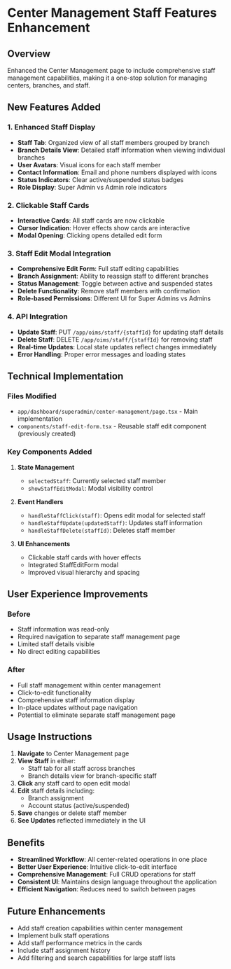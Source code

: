 # Center Management Staff Features Enhancement

## Overview
Enhanced the Center Management page to include comprehensive staff management capabilities, making it a one-stop solution for managing centers, branches, and staff.

## New Features Added

### 1. Enhanced Staff Display
- **Staff Tab**: Organized view of all staff members grouped by branch
- **Branch Details View**: Detailed staff information when viewing individual branches
- **User Avatars**: Visual icons for each staff member
- **Contact Information**: Email and phone numbers displayed with icons
- **Status Indicators**: Clear active/suspended status badges
- **Role Display**: Super Admin vs Admin role indicators

### 2. Clickable Staff Cards
- **Interactive Cards**: All staff cards are now clickable
- **Cursor Indication**: Hover effects show cards are interactive
- **Modal Opening**: Clicking opens detailed edit form

### 3. Staff Edit Modal Integration
- **Comprehensive Edit Form**: Full staff editing capabilities
- **Branch Assignment**: Ability to reassign staff to different branches
- **Status Management**: Toggle between active and suspended states
- **Delete Functionality**: Remove staff members with confirmation
- **Role-based Permissions**: Different UI for Super Admins vs Admins

### 4. API Integration
- **Update Staff**: PUT `/app/oims/staff/{staffId}` for updating staff details
- **Delete Staff**: DELETE `/app/oims/staff/{staffId}` for removing staff
- **Real-time Updates**: Local state updates reflect changes immediately
- **Error Handling**: Proper error messages and loading states

## Technical Implementation

### Files Modified
- `app/dashboard/superadmin/center-management/page.tsx` - Main implementation
- `components/staff-edit-form.tsx` - Reusable staff edit component (previously created)

### Key Components Added
1. **State Management**
   - `selectedStaff`: Currently selected staff member
   - `showStaffEditModal`: Modal visibility control

2. **Event Handlers**
   - `handleStaffClick(staff)`: Opens edit modal for selected staff
   - `handleStaffUpdate(updatedStaff)`: Updates staff information
   - `handleStaffDelete(staffId)`: Deletes staff member

3. **UI Enhancements**
   - Clickable staff cards with hover effects
   - Integrated StaffEditForm modal
   - Improved visual hierarchy and spacing

## User Experience Improvements

### Before
- Staff information was read-only
- Required navigation to separate staff management page
- Limited staff details visible
- No direct editing capabilities

### After
- Full staff management within center management
- Click-to-edit functionality
- Comprehensive staff information display
- In-place updates without page navigation
- Potential to eliminate separate staff management page

## Usage Instructions

1. **Navigate** to Center Management page
2. **View Staff** in either:
   - Staff tab for all staff across branches
   - Branch details view for branch-specific staff
3. **Click** any staff card to open edit modal
4. **Edit** staff details including:
   - Branch assignment
   - Account status (active/suspended)
5. **Save** changes or delete staff member
6. **See Updates** reflected immediately in the UI

## Benefits

- **Streamlined Workflow**: All center-related operations in one place
- **Better User Experience**: Intuitive click-to-edit interface
- **Comprehensive Management**: Full CRUD operations for staff
- **Consistent UI**: Maintains design language throughout the application
- **Efficient Navigation**: Reduces need to switch between pages

## Future Enhancements

- Add staff creation capabilities within center management
- Implement bulk staff operations
- Add staff performance metrics in the cards
- Include staff assignment history
- Add filtering and search capabilities for large staff lists
